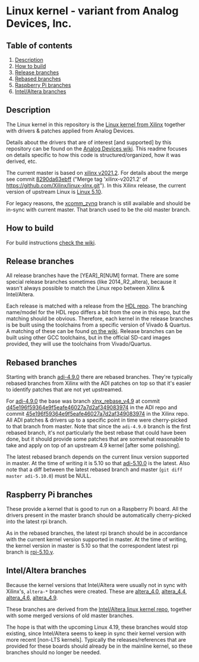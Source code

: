 # Linux kernel - variant from Analog Devices, Inc.

## Table of contents

1. [Description](#description)
2. [How to build](#how-to-build)
3. [Release branches](#release-branches)
4. [Rebased branches](#rebased-branches)
5. [Raspberry Pi branches](#raspberry-pi-branches)
6. [Intel/Altera branches](#intelaltera-branches)

## Description

The Linux kernel in this repository is the [Linux kernel from Xilinx](https://github.com/Xilinx/linux-xlnx) together with drivers & patches applied from Analog Devices.

Details about the drivers that are of interest [and supported] by this repository can be found on the [Analog Devices wiki](https://wiki.analog.com/resources/tools-software/linux-drivers-all). This readme focuses on details specific to how this code is structured/organized, how it was derived, etc.

The current master is based on [xilinx v2021.2](https://github.com/Xilinx/linux-xlnx/tree/xilinx-v2021.2). For details about the merge see commit [8290da63ebff](https://github.com/analogdevicesinc/linux/commit/8290da63ebff9cb0aa6c221b7f52425455843529) ("Merge tag 'xilinx-v2021.2' of https://github.com/Xilinx/linux-xlnx.git"). In this Xilinx release, the current version of upstream Linux is [Linux 5.10](https://git.kernel.org/pub/scm/linux/kernel/git/stable/linux.git/tag/?h=v5.10).

For legacy reasons, the [xcomm_zynq](https://github.com/analogdevicesinc/linux/tree/xcomm_zynq) branch is still available and should be in-sync with current master. That branch used to be the old master branch.

## How to build

For build instructions [check the wiki](https://wiki.analog.com/resources/tools-software/linux-drivers-all#building_the_adi_linux_kernel).

## Release branches

All release branches have the [YEAR]\_R[NUM] format. There are some special release branches sometimes (like 2014\_R2\_altera), because it wasn't always possible to match the Linux repo between Xilinx & Intel/Altera.

Each release is matched with a release from the [HDL repo](https://github.com/analogdevicesinc/hdl). The branching name/model for the HDL repo differs a bit from the one in this repo, but the matching should be obvious.
Therefore, each kernel in the release branches is be built using the toolchains from a specific version of Vivado & Quartus.
A matching of these can be found [on the wiki](https://wiki.analog.com/resources/fpga/docs/releases).
Release branches can be built using other GCC toolchains, but in the official SD-card images provided, they will use the toolchains from Vivado/Quartus.

## Rebased branches

Starting with branch [adi-4.9.0](https://github.com/analogdevicesinc/linux/tree/adi-4.9.0) there are rebased branches.
They're typically rebased branches from Xilinx with the ADI patches on top so that it's easier to identify patches that are not yet upstreamed.

For [adi-4.9.0](https://github.com/analogdevicesinc/linux/tree/adi-4.9.0) the base was branch [xlnx_rebase_v4.9](https://github.com/Xilinx/linux-xlnx/tree/xlnx_rebase_v4.9) at commit [d45e196f59364e9f5eafe46027a7d2af349083974](https://github.com/analogdevicesinc/linux/commit/d45e196f59364e9f5eafe46027a7d2af349083974) in the ADI repo and commit [45e196f59364e9f5eafe46027a7d2af349083974](https://github.com/Xilinx/linux-xlnx/commit/45e196f59364e9f5eafe46027a7d2af349083974) in the Xilinx repo. All ADI patches & drivers up to a specific point in time were cherry-picked to that branch from master.
Note that since the `adi-4.9.0` branch is the first rebased branch, it's not particularly the best rebase that could have been done, but it should provide some patches that are somewhat reasonable to take and apply on top of an upstream 4.9 kernel [after some polishing].

The latest rebased branch depends on the current linux version supported in master. At the time of writing it is 5.10 so that [adi-5.10.0](https://github.com/analogdevicesinc/linux/tree/adi-5.10.0) is the latest. Also note that a diff between the latest rebased branch and master (`git diff master adi-5.10.0`) must be NULL.

## Raspberry Pi branches

These provide a kernel that is good to run on a Raspberry Pi board. All the drivers present in the master branch should be automatically cherry-picked into the latest rpi branch.

As in the rebased branches, the latest rpi branch should be in accordance with the current kernel version supported in master. At the time of writing, the kernel version in master is 5.10 so that the correspondent latest rpi branch is [rpi-5.10.y](https://github.com/analogdevicesinc/linux/tree/rpi-5.10.y).

## Intel/Altera branches

Because the kernel versions that Intel/Altera were usually not in sync with Xilinx's, `altera-*` branches were created.
These are [altera_4.0](https://github.com/analogdevicesinc/linux/tree/altera_4.0), [altera_4.4](https://github.com/analogdevicesinc/linux/tree/altera_4.4), [altera_4.6](https://github.com/analogdevicesinc/linux/tree/altera_4.6), [altera_4.9](https://github.com/analogdevicesinc/linux/tree/altera_4.9).

These branches are derived from the [Intel/Altera linux kernel repo](https://github.com/altera-opensource/linux-socfpga), together with some merged versions of old master branches.

The hope is that with the upcoming Linux 4.19, these branches would stop existing, since Intel/Altera seems to keep in sync their kernel version with more recent [non-LTS kernels]. Typically the releases/references that are provided for these boards should already be in the mainline kernel, so these branches should no longer be needed.

